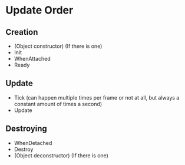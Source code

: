 # Update Order

## Creation
- (Object constructor) (If there is one)
- Init
- WhenAttached
- Ready

## Update
- Tick (can happen multiple times per frame or not at all, but always a constant amount of times a second)
- Update

## Destroying
- WhenDetached
- Destroy
- (Object deconstructor) (If there is one)
